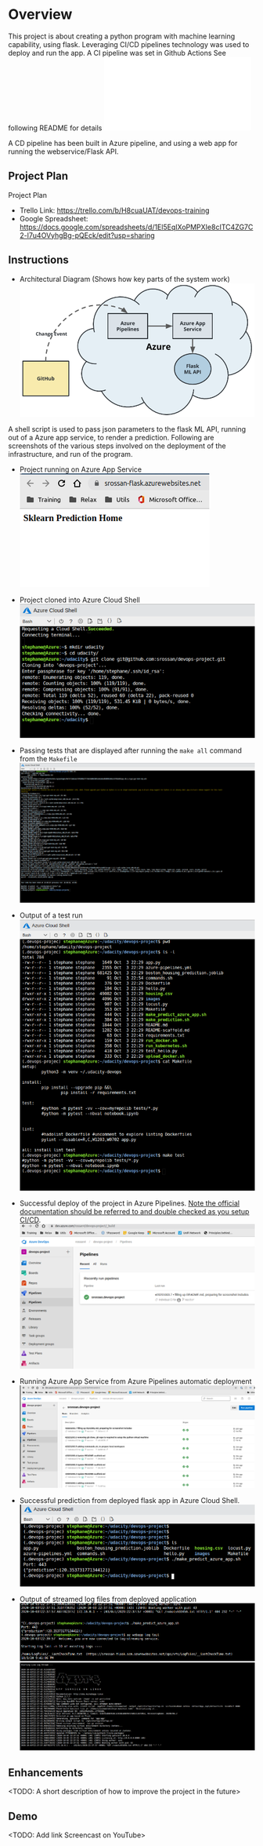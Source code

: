 # Overview

This project is about creating a python program with machine learning capability, using flask.
Leveraging CI/CD pipelines technology was used to deploy and run the app.
A CI pipeline was set in Github Actions
See following README for details
![README-scaffold.md](README-scaffold.md)

A CD pipeline has been built in Azure pipeline, and using a web app for running the webservice/Flask API.

## Project Plan
Project Plan

* Trello Link: https://trello.com/b/H8cuaUAT/devops-training
* Google Spreadsheet: https://docs.google.com/spreadsheets/d/1El5EqIXoPMPXIe8cITC4ZG7C2-l7u4OVyhgBg-pQEck/edit?usp=sharing


## Instructions

* Architectural Diagram (Shows how key parts of the system work)
![architecture](https://github.com/srossan/devops-project/blob/master/images/cd-diagram.png)

A shell script is used to pass json parameters to the flask ML API, running out of a Azure app service, to render a prediction. Following are screenshots of the various steps involved on the deployment of the infrastructure, and run of the program.

* Project running on Azure App Service
![webapp](https://github.com/srossan/devops-project/blob/master/images/Azure-webapp-running.png)


* Project cloned into Azure Cloud Shell
![git_clone](https://github.com/srossan/devops-project/blob/master/images/Azure-Cloud-Shell-git_clone.png)

* Passing tests that are displayed after running the `make all` command from the `Makefile`
![make_all](https://github.com/srossan/devops-project/blob/master/images/Azure-Cloud-Shell-make_all.png)

* Output of a test run
![make_test](https://github.com/srossan/devops-project/blob/master/images/Azure-Cloud-Shell-make_test.png)

* Successful deploy of the project in Azure Pipelines.  [Note the official documentation should be referred to and double checked as you setup CI/CD](https://docs.microsoft.com/en-us/azure/devops/pipelines/ecosystems/python-webapp?view=azure-devops).
![Azure-Pipelines-setup](https://github.com/srossan/devops-project/blob/master/images/Azure-pipelines-setup.png)

* Running Azure App Service from Azure Pipelines automatic deployment
![Azure-runs](https://github.com/srossan/devops-project/blob/master/images/Azure-pipelines-runs.png)

* Successful prediction from deployed flask app in Azure Cloud Shell.
![Prediction](https://github.com/srossan/devops-project/blob/master/images/Azure-Cloud-Shell-prediction.png)

* Output of streamed log files from deployed application
![Tail_logs1](https://github.com/srossan/devops-project/blob/master/images/Azure-Webapp-tail_log1.png)
![Tail_logs2](https://github.com/srossan/devops-project/blob/master/images/Azure-Webapp-tail_log2.png)


## Enhancements

<TODO: A short description of how to improve the project in the future>

## Demo 

<TODO: Add link Screencast on YouTube>


